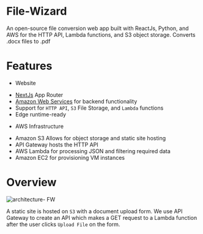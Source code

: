 # File-Wizard
An open-source file conversion web app built with ReactJs, Python, and AWS for 
        the HTTP API, Lambda functions, and S3 object storage.
                 Converts .docx files to .pdf
                 
# Features   
* Website
- [NextJs](https://nextjs.org) App Router
- [Amazon Web Services](https://aws.amazon.com) for backend functionality
- Support for `HTTP API`, `S3` File Storage, and `Lambda` functions
- Edge runtime-ready

* AWS Infrastructure
 - Amazon S3 Allows for object storage and static site hosting
 - API Gateway hosts the HTTP API
 - AWS Lambda for processing JSON and filtering required data
 - Amazon EC2 for provisioning VM instances

# Overview 
![architecture- FW](https://github.com/user-attachments/assets/0d0bde69-6798-4654-8dad-e0728ef4f5c7)

A static site is hosted on `S3` with a document upload form. We use API Gateway to create an API which makes a GET request to a Lambda function after the user clicks  `Upload File` on the form.
